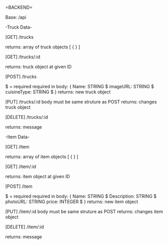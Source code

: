 =BACKEND=

Base: /api

-Truck Data-

[GET] /trucks

returns: array of truck objects [ { } ]

[GET] /trucks/:id

returns: truck object at given ID

[POST] /trucks

$ = required
required in body:
{
Name: STRING $
imageURL: STRING $
cuisineType: STRING $
}
returns: new truck object

[PUT] /trucks/:id
body must be same struture as POST
returns: changes truck object

[DELETE] /trucks/:id

returns: message

-Item Data-

[GET] /item

returns: array of item objects [ { } ]

[GET] /item/:id

returns: item object at given ID

[POST] /item

$ = required
required in body:
{
Name: STRING $
Description: STRING $
photoURL: STRING 
price: INTEGER $
}
returns: new item object

[PUT] /item/:id
body must be same struture as POST
returns: changes item object

[DELETE] /item/:id

returns: message
